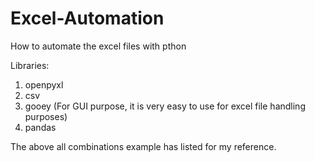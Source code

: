 # Excel-Automation
How to automate the excel files with pthon

Libraries:

1. openpyxl
2. csv
3. gooey (For GUI purpose, it is very easy to use for excel file handling purposes)
4. pandas

The above all combinations example has listed for my reference.

